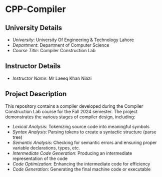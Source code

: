 # CPP-Compiler

## University Details
- *University*: University Of Engineering & Technology Lahore
- *Department*: Department of Computer Science
- *Course Title*: Compiler Construction Lab

## Instructor Details
- *Instructor Name*: Mr Laeeq Khan Niazi

## Project Description
This repository contains a compiler developed during the Compiler Construction Lab course for the Fall 2024 semester. The project demonstrates the various stages of compiler design, including:

- *Lexical Analysis*: Tokenizing source code into meaningful symbols
- *Syntax Analysis*: Parsing tokens to create a syntactic structure (parse tree)
- *Semantic Analysis*: Checking for semantic errors and ensuring proper variable declarations, types, etc.
- *Intermediate Code Generation*: Producing an intermediate representation of the code
- *Code Optimization*: Enhancing the intermediate code for efficiency
- *Code Generation*: Generating the final machine code or executable